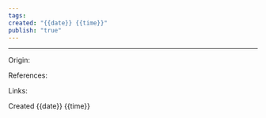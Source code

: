 ```yaml
---
tags: 
created: "{{date}} {{time}}"
publish: "true"
---
```


---
Origin: 

References: 

Links: 

Created {{date}} {{time}}